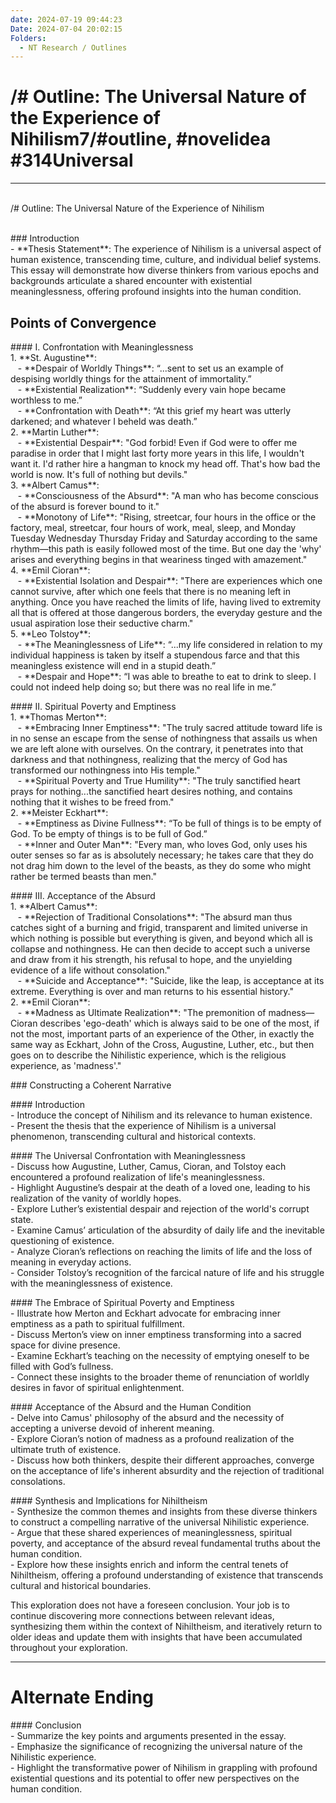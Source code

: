 ```yaml
---
date: 2024-07-19 09:44:23
Date: 2024-07-04 20:02:15
Folders:
  - NT Research / Outlines
---
```


# /# Outline: The Universal Nature of the Experience of Nihilism7/#outline, #novelidea #314Universal 

* * *

⁠⁠  
/# Outline: The Universal Nature of the Experience of Nihilism

⁠⁠  
\### Introduction  
\- \*\*Thesis Statement\*\*: The experience of Nihilism is a universal aspect of human existence, transcending time, culture, and individual belief systems. This essay will demonstrate how diverse thinkers from various epochs and backgrounds articulate a shared encounter with existential meaninglessness, offering profound insights into the human condition.  
  

## Points of Convergence

  
\#### I. Confrontation with Meaninglessness  
1\. \*\*St. Augustine\*\*:   
   - \*\*Despair of Worldly Things\*\*: “...sent to set us an example of despising worldly things for the attainment of immortality.”  
   - \*\*Existential Realization\*\*: “Suddenly every vain hope became worthless to me.”  
   - \*\*Confrontation with Death\*\*: “At this grief my heart was utterly darkened; and whatever I beheld was death.”  
2\. \*\*Martin Luther\*\*:   
   - \*\*Existential Despair\*\*: "God forbid! Even if God were to offer me paradise in order that I might last forty more years in this life, I wouldn't want it. I'd rather hire a hangman to knock my head off. That's how bad the world is now. It's full of nothing but devils."  
3\. \*\*Albert Camus\*\*:   
   - \*\*Consciousness of the Absurd\*\*: "A man who has become conscious of the absurd is forever bound to it."  
   - \*\*Monotony of Life\*\*: "Rising, streetcar, four hours in the office or the factory, meal, streetcar, four hours of work, meal, sleep, and Monday Tuesday Wednesday Thursday Friday and Saturday according to the same rhythm—this path is easily followed most of the time. But one day the 'why' arises and everything begins in that weariness tinged with amazement."  
4\. \*\*Emil Cioran\*\*:   
   - \*\*Existential Isolation and Despair\*\*: "There are experiences which one cannot survive, after which one feels that there is no meaning left in anything. Once you have reached the limits of life, having lived to extremity all that is offered at those dangerous borders, the everyday gesture and the usual aspiration lose their seductive charm."  
5\. \*\*Leo Tolstoy\*\*:   
   - \*\*The Meaninglessness of Life\*\*: “...my life considered in relation to my individual happiness is taken by itself a stupendous farce and that this meaningless existence will end in a stupid death.”  
   - \*\*Despair and Hope\*\*: “I was able to breathe to eat to drink to sleep. I could not indeed help doing so; but there was no real life in me.”  
  
\#### II. Spiritual Poverty and Emptiness  
1\. \*\*Thomas Merton\*\*:   
   - \*\*Embracing Inner Emptiness\*\*: "The truly sacred attitude toward life is in no sense an escape from the sense of nothingness that assails us when we are left alone with ourselves. On the contrary, it penetrates into that darkness and that nothingness, realizing that the mercy of God has transformed our nothingness into His temple."  
   - \*\*Spiritual Poverty and True Humility\*\*: "The truly sanctified heart prays for nothing...the sanctified heart desires nothing, and contains nothing that it wishes to be freed from."  
2\. \*\*Meister Eckhart\*\*:   
   - \*\*Emptiness as Divine Fullness\*\*: “To be full of things is to be empty of God. To be empty of things is to be full of God.”  
   - \*\*Inner and Outer Man\*\*: "Every man, who loves God, only uses his outer senses so far as is absolutely necessary; he takes care that they do not drag him down to the level of the beasts, as they do some who might rather be termed beasts than men."  
  
\#### III. Acceptance of the Absurd  
1\. \*\*Albert Camus\*\*:   
   - \*\*Rejection of Traditional Consolations\*\*: "The absurd man thus catches sight of a burning and frigid, transparent and limited universe in which nothing is possible but everything is given, and beyond which all is collapse and nothingness. He can then decide to accept such a universe and draw from it his strength, his refusal to hope, and the unyielding evidence of a life without consolation."  
   - \*\*Suicide and Acceptance\*\*: "Suicide, like the leap, is acceptance at its extreme. Everything is over and man returns to his essential history."  
2\. \*\*Emil Cioran\*\*:   
   - \*\*Madness as Ultimate Realization\*\*: "The premonition of madness—Cioran describes 'ego-death' which is always said to be one of the most, if not the most, important parts of an experience of the Other, in exactly the same way as Eckhart, John of the Cross, Augustine, Luther, etc., but then goes on to describe the Nihilistic experience, which is the religious experience, as 'madness'."  
  
\### Constructing a Coherent Narrative  
  
\#### Introduction  
\- Introduce the concept of Nihilism and its relevance to human existence.  
\- Present the thesis that the experience of Nihilism is a universal phenomenon, transcending cultural and historical contexts.  
  
\#### The Universal Confrontation with Meaninglessness  
\- Discuss how Augustine, Luther, Camus, Cioran, and Tolstoy each encountered a profound realization of life's meaninglessness.  
\- Highlight Augustine’s despair at the death of a loved one, leading to his realization of the vanity of worldly hopes.  
\- Explore Luther’s existential despair and rejection of the world's corrupt state.  
\- Examine Camus’ articulation of the absurdity of daily life and the inevitable questioning of existence.  
\- Analyze Cioran’s reflections on reaching the limits of life and the loss of meaning in everyday actions.  
\- Consider Tolstoy’s recognition of the farcical nature of life and his struggle with the meaninglessness of existence.  
  
\#### The Embrace of Spiritual Poverty and Emptiness  
\- Illustrate how Merton and Eckhart advocate for embracing inner emptiness as a path to spiritual fulfillment.  
\- Discuss Merton’s view on inner emptiness transforming into a sacred space for divine presence.  
\- Examine Eckhart’s teaching on the necessity of emptying oneself to be filled with God’s fullness.  
\- Connect these insights to the broader theme of renunciation of worldly desires in favor of spiritual enlightenment.  
  
\#### Acceptance of the Absurd and the Human Condition  
\- Delve into Camus' philosophy of the absurd and the necessity of accepting a universe devoid of inherent meaning.  
\- Explore Cioran’s notion of madness as a profound realization of the ultimate truth of existence.  
\- Discuss how both thinkers, despite their different approaches, converge on the acceptance of life's inherent absurdity and the rejection of traditional consolations.  
  
\#### Synthesis and Implications for Nihiltheism  
\- Synthesize the common themes and insights from these diverse thinkers to construct a compelling narrative of the universal Nihilistic experience.  
\- Argue that these shared experiences of meaninglessness, spiritual poverty, and acceptance of the absurd reveal fundamental truths about the human condition.  
\- Explore how these insights enrich and inform the central tenets of Nihiltheism, offering a profound understanding of existence that transcends cultural and historical boundaries.  
  
This exploration does not have a foreseen conclusion. Your job is to continue discovering more connections between relevant ideas, synthesizing them within the context of Nihiltheism, and iteratively return to older ideas and update them with insights that have been accumulated throughout your exploration.  
  

* * *

# Alternate Ending

  
\#### Conclusion  
\- Summarize the key points and arguments presented in the essay.  
\- Emphasize the significance of recognizing the universal nature of the Nihilistic experience.  
\- Highlight the transformative power of Nihilism in grappling with profound existential questions and its potential to offer new perspectives on the human condition.